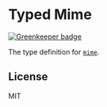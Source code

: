 # Typed Mime

[![Greenkeeper badge](https://badges.greenkeeper.io/types/npm-mime.svg)](https://greenkeeper.io/)

The type definition for [`mime`](https://github.com/broofa/node-mime).

## License

MIT
